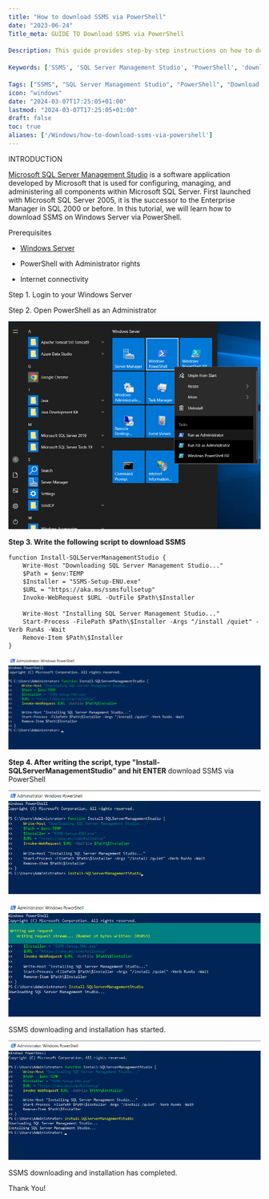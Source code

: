 ```yaml
---
title: "How to download SSMS via PowerShell"
date: "2023-06-24"
Title_meta: GUIDE TO Download SSMS via PowerShell

Description: This guide provides step-by-step instructions on how to download SQL Server Management Studio (SSMS) using PowerShell. Learn how to use PowerShell commands to initiate the download and installation of SSMS, enabling efficient management and administration of SQL Server databases on your Windows environment.

Keywords: ['SSMS', 'SQL Server Management Studio', 'PowerShell', 'download SSMS', 'SQL Server administration']

Tags: ["SSMS", "SQL Server Management Studio", "PowerShell", "Download SSMS", "SQL Server Administration"]
icon: "windows"
date: "2024-03-07T17:25:05+01:00"
lastmod: "2024-03-07T17:25:05+01:00" 
draft: false
toc: true
aliases: ['/Windows/how-to-download-ssms-via-powershell']
---
```


INTRODUCTION

[Microsoft SQL Server Management Studio](https://learn.microsoft.com/en-us/sql/ssms/sql-server-management-studio-ssms?view=sql-server-ver16) is a software application developed by Microsoft that is used for configuring, managing, and administering all components within Microsoft SQL Server. First launched with Microsoft SQL Server 2005, it is the successor to the Enterprise Manager in SQL 2000 or before. In this tutorial, we will learn how to download SSMS on Windows Server via PowerShell.

Prerequisites

- [Windows Server](https://utho.com/docs/tutorial/how-to-install-active-directory-domain-service-on-windows-server/?preview_id=11159&preview_nonce=171803715d&preview=true)

- PowerShell with Administrator rights

- Internet connectivity

Step 1. Login to your Windows Server

Step 2. Open PowerShell as an Administrator

![download SSMS via PowerShell](images/Screenshot_11-26.png)

**Step 3. Write the following script to download SSMS**

```
function Install-SQLServerManagementStudio {
    Write-Host "Downloading SQL Server Management Studio..."
    $Path = $env:TEMP
    $Installer = "SSMS-Setup-ENU.exe"
    $URL = "https://aka.ms/ssmsfullsetup"
    Invoke-WebRequest $URL -OutFile $Path\$Installer

    Write-Host "Installing SQL Server Management Studio..."
    Start-Process -FilePath $Path\$Installer -Args "/install /quiet" -Verb RunAs -Wait
    Remove-Item $Path\$Installer
}
```

![download SSMS via PowerShell](images/Screenshot_1-44.png)

**Step 4. After writing the script, type "Install-SQLServerManagementStudio" and hit ENTER** download SSMS via PowerShell

![download SSMS via PowerShell](images/Screenshot_2-54.png)

![download SSMS via PowerShell](images/Screenshot_3-44.png)

SSMS downloading and installation has started.

![](images/Screenshot_4-42.png)

SSMS downloading and installation has completed.

Thank You!

